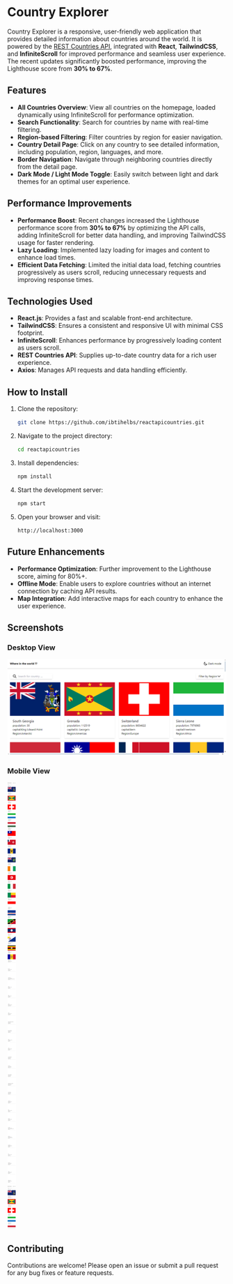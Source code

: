 # Country Explorer

Country Explorer is a responsive, user-friendly web application that provides detailed information about countries around the world. It is powered by the [REST Countries API](https://restcountries.com), integrated with **React**, **TailwindCSS**, and **InfiniteScroll** for improved performance and seamless user experience. The recent updates significantly boosted performance, improving the Lighthouse score from **30% to 67%**.

## Features

- **All Countries Overview**: View all countries on the homepage, loaded dynamically using InfiniteScroll for performance optimization.
- **Search Functionality**: Search for countries by name with real-time filtering.
- **Region-based Filtering**: Filter countries by region for easier navigation.
- **Country Detail Page**: Click on any country to see detailed information, including population, region, languages, and more.
- **Border Navigation**: Navigate through neighboring countries directly from the detail page.
- **Dark Mode / Light Mode Toggle**: Easily switch between light and dark themes for an optimal user experience.

## Performance Improvements

- **Performance Boost**: Recent changes increased the Lighthouse performance score from **30% to 67%** by optimizing the API calls, adding InfiniteScroll for better data handling, and improving TailwindCSS usage for faster rendering.
- **Lazy Loading**: Implemented lazy loading for images and content to enhance load times.
- **Efficient Data Fetching**: Limited the initial data load, fetching countries progressively as users scroll, reducing unnecessary requests and improving response times.

## Technologies Used

- **React.js**: Provides a fast and scalable front-end architecture.
- **TailwindCSS**: Ensures a consistent and responsive UI with minimal CSS footprint.
- **InfiniteScroll**: Enhances performance by progressively loading content as users scroll.
- **REST Countries API**: Supplies up-to-date country data for a rich user experience.
- **Axios**: Manages API requests and data handling efficiently.

## How to Install

1. Clone the repository:

   ```bash
   git clone https://github.com/ibtihelbs/reactapicountries.git
   ```

2. Navigate to the project directory:

   ```bash
   cd reactapicountries
   ```

3. Install dependencies:

   ```bash
   npm install
   ```

4. Start the development server:

   ```bash
   npm start
   ```

5. Open your browser and visit:

   ```
   http://localhost:3000
   ```

## Future Enhancements

- **Performance Optimization**: Further improvement to the Lighthouse score, aiming for 80%+.
- **Offline Mode**: Enable users to explore countries without an internet connection by caching API results.
- **Map Integration**: Add interactive maps for each country to enhance the user experience.

## Screenshots

### Desktop View

![Desktop View](./public/screenshot/desktop.png)

### Mobile View

![Mobile View](./public/screenshot/mobile.png)

## Contributing

Contributions are welcome! Please open an issue or submit a pull request for any bug fixes or feature requests.
